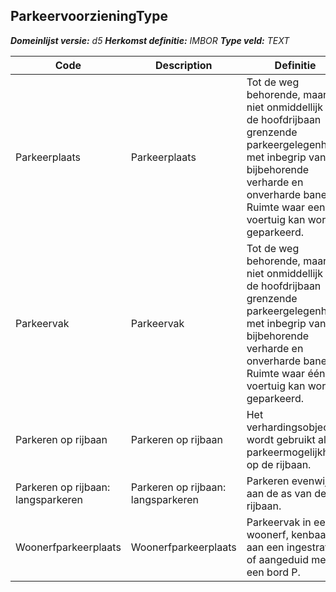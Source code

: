 ﻿## ParkeervoorzieningType

*__Domeinlijst versie:__ d5*
*__Herkomst definitie:__ IMBOR*
*__Type veld:__ TEXT*

|__Code__ |__Description__ |__Definitie__	|
|	---	|	---	|   ---	| 
| Parkeerplaats | Parkeerplaats | Tot de weg behorende, maar niet onmiddellijk aan de hoofdrijbaan grenzende parkeergelegenheid, met inbegrip van de bijbehorende verharde en onverharde banen. Ruimte waar een voertuig kan worden geparkeerd. |
| Parkeervak | Parkeervak | Tot de weg behorende, maar niet onmiddellijk aan de hoofdrijbaan grenzende parkeergelegenheid, met inbegrip van de bijbehorende verharde en onverharde banen. Ruimte waar één voertuig kan worden geparkeerd. |
| Parkeren op rijbaan | Parkeren op rijbaan | Het verhardingsobject wordt gebruikt als parkeermogelijkheid op de rijbaan. |
| Parkeren op rijbaan: langsparkeren | Parkeren op rijbaan: langsparkeren | Parkeren evenwijdig aan de as van de rijbaan. |
| Woonerfparkeerplaats | Woonerfparkeerplaats | Parkeervak in een woonerf, kenbaar aan een ingestrate P of aangeduid met een bord P. |
